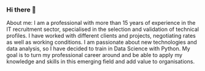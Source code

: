 ### Hi there 👋

About me:
I am a professional with more than 15 years of experience in the IT recruitment sector, specialised in the selection and validation of technical profiles. 
I have worked with different clients and projects, negotiating rates as well as working conditions. 
I am passionate about new technologies and data analysis, so I have decided to train in Data Science with Python.
My goal is to turn my professional career around and be able to apply my knowledge and skills in this emerging field and add value to organisations.

